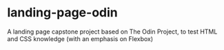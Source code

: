 # landing-page-odin
A landing page capstone project based on The Odin Project, to test HTML and CSS knowledge (with an emphasis on Flexbox)
